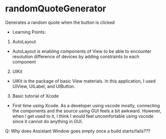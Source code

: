# randomQuoteGenerator

Generates a random quote when the button is clicked

- Learning Points:
1. AutoLayout
  - AutoLayout is enabling components of View to be able to encounter resolution difference of devices by adding constraints to each component
2. UIKit
  - UIKit is the package of basic View materials. In this application, I used UIView, UILabel, and UIButton.
3. Basic tutorial of Xcode
  - First time using Xcode. As a developer using vscode mostly, connecting the components and the source using GUI feels a bit awkward. However, when I get used to it, I think I would feel uncomfortable using vscode since it cannot do anything in GUI.
  
Q: Why does Assistant Window goes empty once a build starts/fails???
